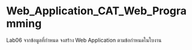 # Web_Application_CAT_Web_Programming
 Lab06 จากข้อมูลที่กำหนด จงสร้าง Web Application ตามข้อกำหนดในใบงาน
